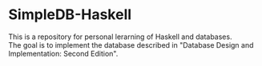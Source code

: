 # SimpleDB-Haskell

This is a repository for personal lerarning of Haskell and databases.  
The goal is to implement the database described in "Database Design and Implementation: Second Edition".
